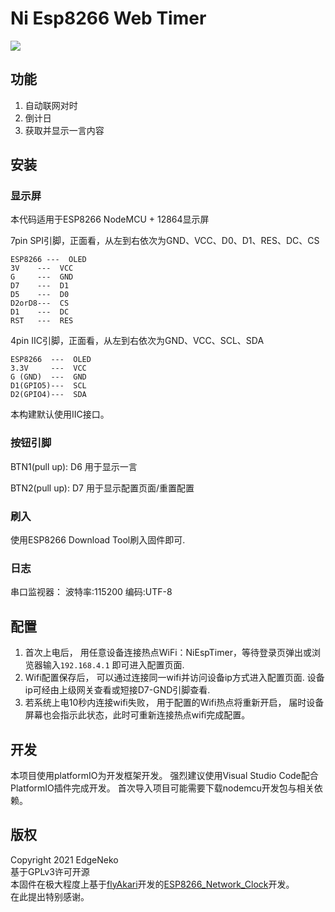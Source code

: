 # Ni Esp8266 Web Timer
[![](https://img.shields.io/github/workflow/status/hv0905/NiEsp8266WebTimer/Build?logo=github&style=flat-square)](https://github.com/hv0905/NiEsp8266WebTimer/actions)
## 功能

 1. 自动联网对时
 2. 倒计日
 3. 获取并显示一言内容

## 安装

### 显示屏

本代码适用于ESP8266 NodeMCU + 12864显示屏

7pin SPI引脚，正面看，从左到右依次为GND、VCC、D0、D1、RES、DC、CS

```
ESP8266 ---  OLED
3V    ---  VCC
G     ---  GND
D7    ---  D1
D5    ---  D0
D2orD8---  CS
D1    ---  DC
RST   ---  RES
```

4pin IIC引脚，正面看，从左到右依次为GND、VCC、SCL、SDA

```
ESP8266  ---  OLED
3.3V     ---  VCC
G (GND)  ---  GND
D1(GPIO5)---  SCL
D2(GPIO4)---  SDA
```

本构建默认使用IIC接口。

### 按钮引脚

BTN1(pull up): D6 用于显示一言

BTN2(pull up): D7 用于显示配置页面/重置配置

### 刷入

使用ESP8266 Download Tool刷入固件即可.

### 日志

串口监视器： 波特率:115200 编码:UTF-8

## 配置

1. 首次上电后， 用任意设备连接热点WiFi：NiEspTimer，等待登录页弹出或浏览器输入`192.168.4.1` 即可进入配置页面.
2. Wifi配置保存后， 可以通过连接同一wifi并访问设备ip方式进入配置页面. 设备ip可经由上级网关查看或短接D7-GND引脚查看.
3. 若系统上电10秒内连接wifi失败， 用于配置的Wifi热点将重新开启， 届时设备屏幕也会指示此状态，此时可重新连接热点wifi完成配置。

## 开发

本项目使用platformIO为开发框架开发。
强烈建议使用Visual Studio Code配合PlatformIO插件完成开发。
首次导入项目可能需要下载nodemcu开发包与相关依赖。

## 版权
Copyright 2021 EdgeNeko  
基于GPLv3许可开源  
本固件在极大程度上基于[flyAkari](https://github.com/flyAkari)开发的[ESP8266_Network_Clock](https://github.com/flyAkari/ESP8266_Network_Clock)开发。  
在此提出特别感谢。  
